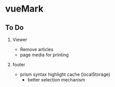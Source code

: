 # vueMark

## To Do

1. Viewer
    - Remove articles
    - page media for printing

1. footer
    - prism syntax highlight cache (localStorage)
        - better selection mechanism

    